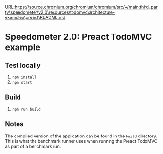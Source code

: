URL:https://source.chromium.org/chromium/chromium/src/+/main:third_party\speedometer\v2.0\resources\todomvc\architecture-examples\preact\README.md
# Speedometer 2.0: Preact TodoMVC example

## Test locally

1. `npm install`
2. `npm start`

## Build

1. `npm run build`

## Notes

The compiled version of the application can be found in the `build` directory.
This is what the benchmark runner uses when running the Preact TodoMVC as part
of a benchmark run.
